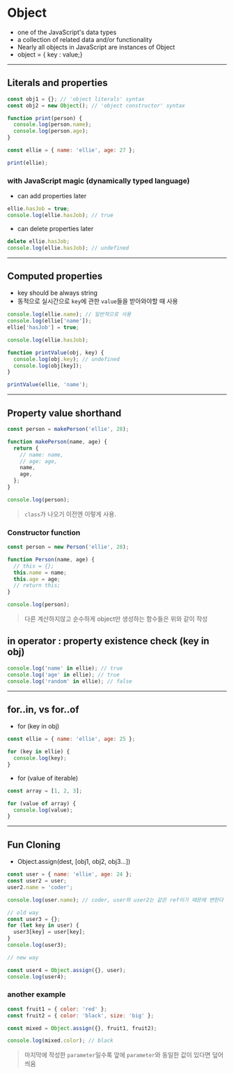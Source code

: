 # Object

- one of the JavaScript's data types
- a collection of related data and/or functionality
- Nearly all objects in JavaScript are instances of Object
- object = { key : value;}

---

## Literals and properties

```js
const obj1 = {}; // 'object literals' syntax
const obj2 = new Object(); // 'object constructor' syntax

function print(person) {
  console.log(person.name);
  console.log(person.age);
}

const ellie = { name: 'ellie', age: 27 };

print(ellie);
```

### with JavaScript magic (dynamically typed language)

- can add properties later

```js
ellie.hasJob = true;
console.log(ellie.hasJob); // true
```

- can delete properties later

```js
delete ellie.hasJob;
console.log(ellie.hasJob); // undefined
```

---

## Computed properties

- key should be always string
- 동적으로 실시간으로 `key`에 관한 `value`들을 받아와야할 때 사용

```js
console.log(ellie.name); // 일반적으로 사용
console.log(ellie['name']);
ellie['hasJob'] = true;

console.log(ellie.hasJob);

function printValue(obj, key) {
  console.log(obj.key); // undefined
  console.log(obj[key]);
}

printValue(ellie, 'name');
```

---

## Property value shorthand

```js
const person = makePerson('ellie', 28);

function makePerson(name, age) {
  return {
    // name: name,
    // age: age,
    name,
    age,
  };
}

console.log(person);
```

> `class`가 나오기 이전엔 이렇게 사용.

### Constructor function

```js
const person = new Person('ellie', 28);

function Person(name, age) {
  // this = {};
  this.name = name;
  this.age = age;
  // return this;
}

console.log(person);
```

> 다른 계산하지않고 순수하게 object만 생성하는 함수들은 위와 같이 작성

## in operator : property existence check (key in obj)

```js
console.log('name' in ellie); // true
console.log('age' in ellie); // true
console.log('random' in ellie); // false
```

---

## for..in, vs for..of

- for (key in obj)

```js
const ellie = { name: 'ellie', age: 25 };

for (key in ellie) {
  console.log(key);
}
```

- for (value of iterable)

```js
const array = [1, 2, 3];

for (value of array) {
  console.log(value);
}
```

---

## Fun Cloning

- Object.assign(dest, [obj1, obj2, obj3...])

```js
const user = { name: 'ellie', age: 24 };
const user2 = user;
user2.name = 'coder';

console.log(user.name); // coder, user와 user2는 같은 ref이기 때문에 변한다

// old way
const user3 = {};
for (let key in user) {
  user3[key] = user[key];
}
console.log(user3);

// new way

const user4 = Object.assign({}, user);
console.log(user4);
```

### another example

```js
const fruit1 = { color: 'red' };
const fruit2 = { color: 'black', size: 'big' };

const mixed = Object.assign({}, fruit1, fruit2);

console.log(mixed.color); // black
```

> 마지막에 작성한 `parameter`일수록 앞에 `parameter`와 동일한 값이 있다면 덮어씌움
